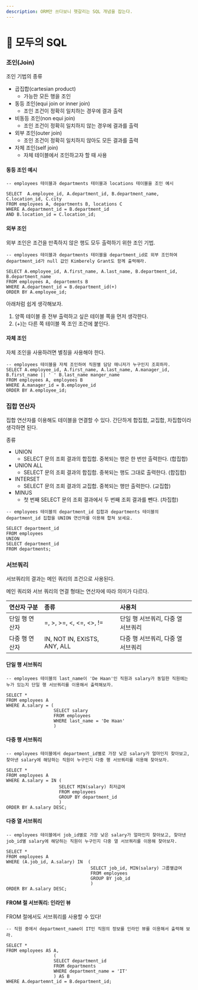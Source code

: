 ```yaml
---
description: ORM만 쓰다보니 헷갈리는 SQL 개념을 잡는다.
---
```


# 📔 모두의 SQL

### 조인\(Join\)

조인 기법의 종류

* 곱집합\(cartesian product\)
  * 가능한 모든 행을 조인
* 동등 조인\(equi join or inner join\)
  * 조인 조건이 정확히 일치하는 경우에 결과 출력
* 비동등 조인\(non equi join\)
  * 조인 조건이 정확히 일치하지 않는 경우에 결과를 출력
* 외부 조인\(outer join\)
  * 조인 조건이 정확히 일치하지 않아도 모든 결과를 출력
* 자체 조인\(self join\)
  * 자체 테이블에서 조인하고자 할 때 사용

#### 동등 조인 예시

```text
-- employees 테이블과 departments 테이블과 locations 테이블을 조인 예시
​
SELECT  A.employee_id, A.department_id, B.department_name, C.location_id, C.city
FROM employees A, departments B, locations C
WHERE A.department_id = B.department_id
AND B.location_id = C.location_id;
```

#### 외부 조인

외부 조인은 조건을 만족하지 않은 행도 모두 출력하기 위한 조인 기법.

```text
-- employees 테이블과 departments 테이블을 department_id로 외부 조인하여 department_id가 null 값인 Kimberely Grant도 함께 출력해라.
​
SELECT A.employee_id, A.first_name, A.last_name, B.department_id, B.department_name
FROM employees A, departemnts B
WHERE A.department_id = B.department_id(+)
ORDER BY A.employee_id;
```

아래처럼 쉽게 생각해보자.

1. 양쪽 테이블 중 전부 출력하고 싶은 테이블 쪽을 먼저 생각한다.
2. \(+\)는 다른 쪽 테이블 쪽 조인 조건에 붙인다.

#### 자체 조인

자체 조인을 사용하려면 별칭을 사용해야 한다.

```text
-- employees 테이블을 자체 조인하여 직원별 담당 매니저가 누구인지 조회하자.
SELECT A.employee_id, A.first_name, A.last_name, A.manager_id, B.first_name || ' ' B.last_name manger_name
FROM employees A, employees B
WHERE A.manager_id = B.employee_id
ORDER BY A.employee_id;
```

### 집합 연산자

집합 연산자를 이용해도 테이블을 연결할 수 있다. 간단하게 합집합, 교집합, 차집합이라 생각하면 된다.

종류

* UNION
  * SELECT 문의 조회 결과의 합집합. 중복되는 행은 한 번만 출력한다. \(합집합\)
* UNION ALL
  * SELECT 문의 조회 결과의 합집합. 중복되는 행도 그대로 출력한다. \(합집합\)
* INTERSET
  * SELECT 문의 조회 결과의 교집합. 중복되는 행만 출력한다. \(교집합\)
* MINUS
  * 첫 번째 SELECT 문의 조회 결과에서 두 번째 조회 결과를 뺀다. \(차집합\)

```text
-- employees 테이블의 department_id 집합과 departments 테이블의 department_id 집합을 UNION 연산자를 이용해 합쳐 보세요.
​
SELECT department_id
FROM employees
UNION
SELECT department_id
FROM departments;
```

### 서브쿼리

서브쿼리의 결과는 메인 쿼리의 조건으로 사용된다.

메인 쿼리와 서브 쿼리의 연결 형태는 연산자에 따라 의미가 다르다.

| 연산자 구분 | 종류 | 사용처 |
| :--- | :--- | :--- |
| 단일 행 연산자 | =, &gt;, &gt;=, &lt;, &lt;=, &lt;&gt;, != | 단일 행 서브쿼리, 다중 열 서브쿼리 |
| 다중 행 연산자 | IN, NOT IN, EXISTS, ANY, ALL | 다중 행 서브쿼리, 다중 열 서브쿼리 |

#### 단일 행 서브쿼리

```text
-- employees 테이블의 last_name이 'De Haan'인 직원과 salary가 동일한 직원에는 누가 있는지 단일 행 서브쿼리를 이용해서 출력해보자.
​
SELECT *
FROM employees A
WHERE A.salary = (
                  SELECT salary
                  FROM employees
                  WHERE last_name = 'De Haan'
                  )
```

#### 다중 행 서브쿼리

```text
-- employees 테이블에서 department_id별로 가장 낮은 salary가 얼마인지 찾아보고, 찾아낸 salary에 해당하는 직원이 누구인지 다중 행 서브쿼리를 이용해 찾아보자.
​
SELECT *
FROM employees A
WHERE A.salary = IN (
                    SELECT MIN(salary) 최저급여
                    FROM employees
                    GROUP BY department_id
                    )
ORDER BY A.salary DESC;
```

#### 다중 열 서브쿼리

```text
-- employees 테이블에서 job_id별로 가장 낮은 salary가 얼마인지 찾아보고, 찾아낸 job_id별 salary에 해당하는 직원이 누구인지 다중 열 서브쿼리를 이용해 찾아보자.
​
SELECT *
FROM employees A
WHERE (A.job_id, A.salary) IN  (
                                SELECT job_id, MIN(salary) 그룹별급여
                                FROM employees
                                GROUP BY job_id
                                )
ORDER BY A.salary DESC;
```

#### FROM 절 서브쿼리: 인라인 뷰

FROM 절에서도 서브쿼리를 사용할 수 있다!

```text
-- 직원 중에서 department_name이 IT인 직원의 정보를 인라인 뷰를 이용해서 출력해 보라.
​
SELECT *
FROM employees AS A,
                  ( 
                  SELECT department_id
                  FROM departments
                  WHERE department_name = 'IT'
                  ) AS B
WHERE A.departemnt_id = B.department_id;
```

